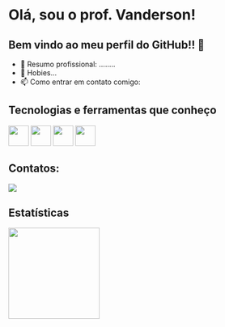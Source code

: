 # Olá, sou o prof. Vanderson!
## Bem vindo ao meu perfil do GitHub!! 👋

- 🔭 Resumo profissional: ........
- 🌱 Hobies...
- 📫 Como entrar em contato comigo: 

## Tecnologias e ferramentas que conheço

<img src="https://cdn.jsdelivr.net/gh/devicons/devicon/icons/angularjs/angularjs-original.svg" width="40" height="40"/> <img src="https://cdn.jsdelivr.net/gh/devicons/devicon/icons/css3/css3-original.svg" width="40" height="40"/> 
            <img src="https://cdn.jsdelivr.net/gh/devicons/devicon/icons/html5/html5-original-wordmark.svg" width="40" height="40"/>
            <img src="https://cdn.jsdelivr.net/gh/devicons/devicon/icons/docker/docker-original-wordmark.svg" width="40" height="40"/>

## Contatos:
<div>
<a href="mailto:contao@seu_e-mail.com.br"><img src="https://img.shields.io/badge/Gmail-D14836?style=for-the-badge&logo=gmail&logoColor=white" target="_blank"></a>
</div>

## Estatísticas
<div>
  <a href="https://github.com/vanderson-cruzeiro">
  <img height="180em" src="https://github-readme-stats.vercel.app/api?username=vanderson-cruzeiro&show_icons=true&theme=dracula&include_all_commits=true&count_private=true"/>
</div>
          
